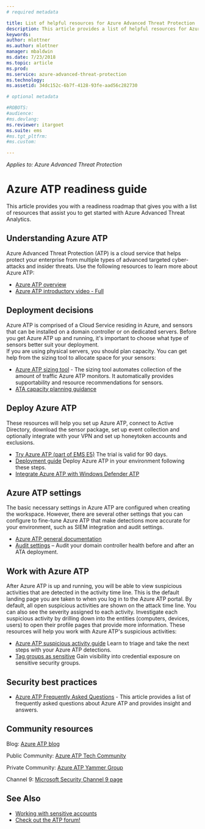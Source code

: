 ```yaml
---
# required metadata

title: List of helpful resources for Azure Advanced Threat Protection | Microsoft Docs
description: This article provides a list of helpful resources for Azure ATP 
keywords:
author: mlottner
ms.author: mlottner
manager: mbaldwin
ms.date: 7/23/2018
ms.topic: article
ms.prod:
ms.service: azure-advanced-threat-protection
ms.technology:
ms.assetid: 34dc152c-6b7f-4128-93fe-aad56c282730

# optional metadata

#ROBOTS:
#audience:
#ms.devlang:
ms.reviewer: itargoet
ms.suite: ems
#ms.tgt_pltfrm:
#ms.custom:

---
```


*Applies to: Azure Advanced Threat Protection*



# Azure ATP readiness guide

This article provides you with a readiness roadmap that gives you with a list of resources that assist you to get started with Azure Advanced Threat Analytics. 

## Understanding Azure ATP

Azure Advanced Threat Protection (ATP) is a cloud service that helps protect your enterprise from multiple types of advanced targeted cyber-attacks and insider threats. 
Use the following resources to learn more about Azure ATP: 
- [Azure ATP overview](what-is-atp.md)
- [Azure ATP introductory video - Full](https://www.youtube.com/watch?v=KX-xpFc0sBw) 

## Deployment decisions

Azure ATP is comprised of a Cloud Service residing in Azure, and sensors that can be installed on a domain controller or on dedicated servers. Before you get Azure ATP up and running, it's important to choose what type of sensors better suit your deployment.<br>If you are using physical servers, you should plan capacity. You can get help from the sizing tool to allocate space for your sensors: 
- [Azure ATP sizing tool](http://aka.ms/aatpsizingtool) - The sizing tool automates collection of the amount of traffic Azure ATP monitors. It automatically provides supportability and resource recommendations for sensors. 
- [ATA capacity planning guidance](atp-capacity-planning.md)

## Deploy Azure ATP

These resources will help you set up Azure ATP, connect to Active Directory, download the sensor package, set up event collection and optionally integrate with your VPN and set up honeytoken accounts and exclusions. 
- [Try Azure ATP (part of EMS E5)](http://aka.ms/aatptrial)  The trial is valid for 90 days.
- [Deployment guide](install-atp-step1.md)  Deploy Azure ATP in your environment following these steps.
- [Integrate Azure ATP with Windows Defender ATP](integrate-wd-atp.md)

## Azure ATP settings

The basic necessary settings in Azure ATP are configured when creating the workspace. However, there are several other settings that you can configure to fine-tune Azure ATP that make detections more accurate for your environment, such as SIEM integration and audit settings. 

- [Azure ATP general documentation](what-is-atp.md)
- [Audit settings](https://blogs.technet.microsoft.com/positivesecurity/2017/08/18/ata-auditing-auditpol-advanced-audit-settings-enforcement-lightweight-gateway-service-discovery/) – Audit your domain controller health before and after an ATA deployment. 

## Work with Azure ATP

After Azure ATP is up and running, you will be able to view suspicious activities that are detected in the activity time line. This is the default landing page you are taken to when you log in to the Azure ATP portal. By default, all open suspicious activities are shown on the attack time line. You can also see the severity assigned to each activity. Investigate each suspicious activity by drilling down into the entities (computers, devices, users) to open their profile pages that provide more information. These resources will help you work with Azure ATP's suspicious activities: 

- [Azure ATP suspicious activity guide](suspicious-activity-guide.md) Learn to triage and take the next steps with your Azure ATP detections.
- [Tag groups as sensitive](sensitive-accounts.md) Gain visibility into credential exposure on sensitive security groups.

## Security best practices

- [Azure ATP Frequently Asked Questions](atp-technical-faq.md) - This article provides a list of frequently asked questions about Azure ATP and provides insight and answers. 

## Community resources

Blog: [Azure ATP blog](https://aka.ms/aatpblog)

Public Community: [Azure ATP Tech Community](https://aka.ms/AatpCom)

Private Community: [Azure ATP Yammer Group](https://www.yammer.com/azureadvisors/#/threads/inGroup?type=in_group&feedId=9386893&view=all)

Channel 9: [Microsoft Security Channel 9 page](https://channel9.msdn.com/Shows/Microsoft-Security/)



## See Also

- [Working with sensitive accounts](sensitive-accounts.md)
- [Check out the ATP forum!](https://aka.ms/azureatpcommunity)